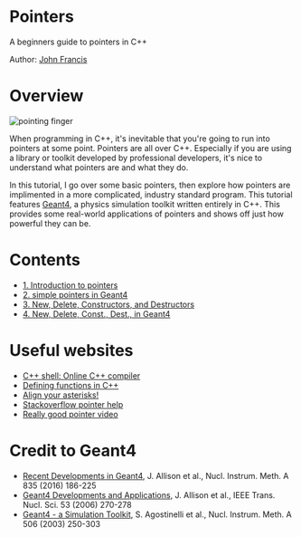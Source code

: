 # Pointers
A beginners guide to pointers in C++

Author: [John Francis](https://github.com/john9francis)

# Overview
![pointing finger](point.avif)

When programming in C++, it's inevitable that you're going to run into pointers at some point. Pointers are all over C++. Especially if you are using a library or toolkit developed by professional developers, it's nice to understand what pointers are and what they do.

In this tutorial, I go over some basic pointers, then explore how pointers are implimented in a more complicated, industry standard program. This tutorial features [Geant4](https://geant4.web.cern.ch/), a physics simulation toolkit written entirely in C++. This provides some real-world applications of pointers and shows off just how powerful they can be. 

# Contents
- [1. Introduction to pointers](intro.md)
- [2. simple pointers in Geant4](geant4_pointers.md)
- [3. New, Delete, Constructors, and Destructors](new_delete.md)
- [4. New, Delete, Const., Dest., in Geant4](geant4_new_delete.md)


# Useful websites
- [C++ shell: Online C++ compiler](https://cpp.sh/)
- [Defining functions in C++](https://www.tutorialspoint.com/cplusplus/cpp_functions.htm)
- [Align your asterisks!](http://kera.name/articles/2010/05/tomalaks-monday-monstrous-rant-i-align-your-asterisks/)
- [Stackoverflow pointer help](https://stackoverflow.com/questions/20864574/ampersand-at-the-end-of-variable-etc)
- [Really good pointer video](https://www.youtube.com/watch?v=sxHng1iufQE)

# Credit to Geant4
- [Recent Developments in Geant4](https://www.sciencedirect.com/science/article/pii/S0168900216306957), J. Allison et al., Nucl. Instrum. Meth. A 835 (2016) 186-225
- [Geant4 Developments and Applications](https://ieeexplore.ieee.org/xpls/abs_all.jsp?isnumber=33833&arnumber=1610988&count=33&index=7), J. Allison et al., IEEE Trans. Nucl. Sci. 53 (2006) 270-278
- [Geant4 - a Simulation Toolkit](https://www.sciencedirect.com/science/article/pii/S0168900203013688), S. Agostinelli et al., Nucl. Instrum. Meth. A 506 (2003) 250-303
